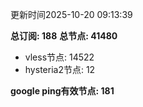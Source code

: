 更新时间2025-10-20 09:13:39

**总订阅: 188**
**总节点: 41480**
- vless节点: 14522
- hysteria2节点: 12

**google ping有效节点: 181**
